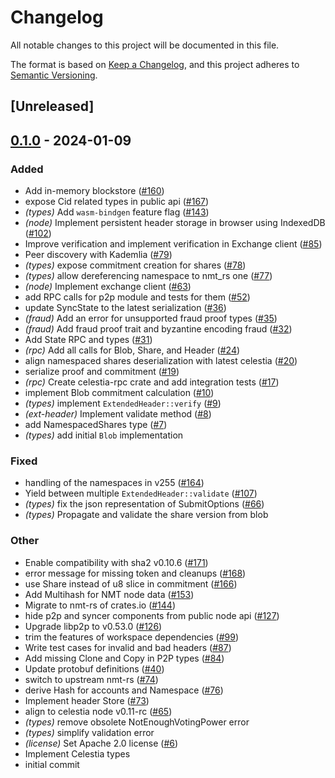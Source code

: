# Changelog
All notable changes to this project will be documented in this file.

The format is based on [Keep a Changelog](https://keepachangelog.com/en/1.0.0/),
and this project adheres to [Semantic Versioning](https://semver.org/spec/v2.0.0.html).

## [Unreleased]

## [0.1.0](https://github.com/eigerco/lumina/releases/tag/celestia-types-v0.1.0) - 2024-01-09

### Added
- Add in-memory blockstore ([#160](https://github.com/eigerco/lumina/pull/160))
- expose Cid related types in public api ([#167](https://github.com/eigerco/lumina/pull/167))
- *(types)* Add `wasm-bindgen` feature flag ([#143](https://github.com/eigerco/lumina/pull/143))
- *(node)* Implement persistent header storage in browser using IndexedDB ([#102](https://github.com/eigerco/lumina/pull/102))
- Improve verification and implement verification in Exchange client ([#85](https://github.com/eigerco/lumina/pull/85))
- Peer discovery with Kademlia ([#79](https://github.com/eigerco/lumina/pull/79))
- *(types)* expose commitment creation for shares ([#78](https://github.com/eigerco/lumina/pull/78))
- *(types)* allow dereferencing namespace to nmt_rs one ([#77](https://github.com/eigerco/lumina/pull/77))
- *(node)* Implement exchange client ([#63](https://github.com/eigerco/lumina/pull/63))
- add RPC calls for p2p module and tests for them ([#52](https://github.com/eigerco/lumina/pull/52))
- update SyncState to the latest serialization ([#36](https://github.com/eigerco/lumina/pull/36))
- *(fraud)* Add an error for unsupported fraud proof types ([#35](https://github.com/eigerco/lumina/pull/35))
- *(fraud)* Add fraud proof trait and byzantine encoding fraud ([#32](https://github.com/eigerco/lumina/pull/32))
- Add State RPC and types ([#31](https://github.com/eigerco/lumina/pull/31))
- *(rpc)* Add all calls for Blob, Share, and Header ([#24](https://github.com/eigerco/lumina/pull/24))
- align namespaced shares deserialization with latest celestia  ([#20](https://github.com/eigerco/lumina/pull/20))
- serialize proof and commitment ([#19](https://github.com/eigerco/lumina/pull/19))
- *(rpc)* Create celestia-rpc crate and add integration tests ([#17](https://github.com/eigerco/lumina/pull/17))
- implement Blob commitment calculation ([#10](https://github.com/eigerco/lumina/pull/10))
- *(types)* implement `ExtendedHeader::verify` ([#9](https://github.com/eigerco/lumina/pull/9))
- *(ext-header)* Implement validate method ([#8](https://github.com/eigerco/lumina/pull/8))
- add NamespacedShares type ([#7](https://github.com/eigerco/lumina/pull/7))
- *(types)* add initial `Blob` implementation

### Fixed
- handling of the namespaces in v255 ([#164](https://github.com/eigerco/lumina/pull/164))
- Yield between multiple `ExtendedHeader::validate` ([#107](https://github.com/eigerco/lumina/pull/107))
- *(types)* fix the json representation of SubmitOptions ([#66](https://github.com/eigerco/lumina/pull/66))
- *(types)* Propagate and validate the share version from blob

### Other
- Enable compatibility with sha2 v0.10.6 ([#171](https://github.com/eigerco/lumina/pull/171))
- error message for missing token and cleanups ([#168](https://github.com/eigerco/lumina/pull/168))
- use Share instead of u8 slice in commitment ([#166](https://github.com/eigerco/lumina/pull/166))
- Add Multihash for NMT node data ([#153](https://github.com/eigerco/lumina/pull/153))
- Migrate to nmt-rs of crates.io ([#144](https://github.com/eigerco/lumina/pull/144))
- hide p2p and syncer components from public node api ([#127](https://github.com/eigerco/lumina/pull/127))
- Upgrade libp2p to v0.53.0 ([#126](https://github.com/eigerco/lumina/pull/126))
- trim the features of workspace dependencies ([#99](https://github.com/eigerco/lumina/pull/99))
- Write test cases for invalid and bad headers ([#87](https://github.com/eigerco/lumina/pull/87))
- Add missing Clone and Copy in P2P types ([#84](https://github.com/eigerco/lumina/pull/84))
- Update protobuf definitions ([#40](https://github.com/eigerco/lumina/pull/40))
- switch to upstream nmt-rs ([#74](https://github.com/eigerco/lumina/pull/74))
- derive Hash for accounts and Namespace ([#76](https://github.com/eigerco/lumina/pull/76))
- Implement header Store ([#73](https://github.com/eigerco/lumina/pull/73))
- align to celestia node v0.11-rc ([#65](https://github.com/eigerco/lumina/pull/65))
- *(types)* remove obsolete NotEnoughVotingPower error
- *(types)* simplify validation error
- *(license)* Set Apache 2.0 license ([#6](https://github.com/eigerco/lumina/pull/6))
- Implement Celestia types
- initial commit
